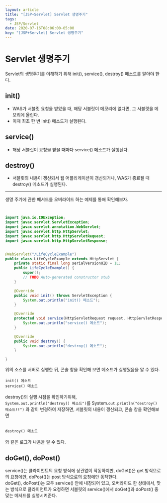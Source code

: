 ```yaml
---
layout: article
title: "[JSP+Servlet] Servlet 생명주기"
tags:
  - JSP/Servlet
date: 2020-07-16T08:06:00-05:00
key: "[JSP+Servlet] Servlet 생명주기"
---
```


# Servlet 생명주기

Servlet의 생명주기를 이해하기 위해 init(), service(), destroy() 메소드를 알아야 한다.

<!--more-->

## init()

- WAS가 서블릿 요청을 받았을 때, 해당 서블릿이 메모리에 없다면, 그 서블릿을 메모리에 올린다.
- 이때 최초 한 번 init() 메소드가 실행된다.

## service()

- 해당 서블릿이 요청을 받을 때마다 service() 메소드가 실행된다.

## destroy()

- 서블릿의 내용이 갱신되서 웹 어플리케이션이 갱신되거나, WAS가 종료될 때 destroy() 메소드가 실행된다.

---

생명 주기에 관한 메서드를 오버라이드 하는 예제를 통해 확인해보자.

```java


import java.io.IOException;
import javax.servlet.ServletException;
import javax.servlet.annotation.WebServlet;
import javax.servlet.http.HttpServlet;
import javax.servlet.http.HttpServletRequest;
import javax.servlet.http.HttpServletResponse;


@WebServlet("/LifeCycleExample")
public class LifeCycleExample extends HttpServlet {
	private static final long serialVersionUID = 1L;
    public LifeCycleExample() {
        super();
        // TODO Auto-generated constructor stub
    }

    @Override
    public void init() throws ServletException {
    	System.out.println("init() 메소드");
    }

    @Override
	protected void service(HttpServletRequest request, HttpServletResponse response) throws ServletException, IOException {
		System.out.println("service() 메소드");
	}

    @Override
    public void destroy() {
    	System.out.println("destroy() 메소드");
    }

}
```

위의 소스를 서버로 실행한 뒤, 콘솔 창을 확인해 보면 메소드가 실행됬음을 알 수 있다.<br><br>
`init() 메소드`<br>
`service() 메소드`<br>
<br>
destroy()의 실행 시점을 확인하기위해, <br>
`System.out.println("destroy() 메소드")`를 System.`out.println("destroy() 메소드!!")` 와 같이 변경하여 저장하면, 서블릿의 내용이 갱신되고, 콘솔 창을 확인해보면<br><br>

`destroy() 메소드`<br><br>
와 같은 로그가 나옴을 알 수 있다.<br>

## doGet(), doPost()

service()는 클라이언트의 요청 방식에 상관없이 작동하지만, doGet()은 get 방식으로의 요청에만, doPost()는 post 방식으로의 요청에만 동작한다.<br>
doGet(), doPost()는 모두 service() 안에 내장되어 있고, 오버라이드 한 상태에서, 맞는 방식으로 클라이언트가 요청하면 서블릿의 service()에서 doGet()과 doPost() 중 맞는 메서드를 실행시켜준다.<br>

